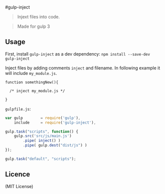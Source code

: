 #gulp-inject 
>Injext files into code.  

> Made for gulp 3

## Usage
First, install `gulp-inject` as a dev dependency:
`npm install --save-dev gulp-inject`

Inject files by adding comments `inject` and filename. In following example it will include `my_module.js`.

```
function somethingNew(){

  /* inject my_module.js */

}
```

`gulpfile.js`:

```javascript
var gulp		= require('gulp'),
	include		= require('gulp-inject'),

gulp.task("scripts", function() {
	gulp.src('src/js/main.js')
		.pipe( inject() )
		.pipe( gulp.dest("dist/js") )
});

gulp.task("default", "scripts");
```

## Licence
(MIT License)
